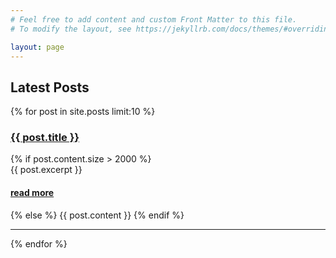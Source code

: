 ```yaml
---
# Feel free to add content and custom Front Matter to this file.
# To modify the layout, see https://jekyllrb.com/docs/themes/#overriding-theme-defaults

layout: page
---
```


<h2>Latest Posts</h2>

<div id="posts">

{% for post in site.posts limit:10 %}
   <h3><a href="{{ post.url }}">{{ post.title }}</a></h3>
   {% if post.content.size > 2000 %}
      <div>
      {{ post.excerpt }} <!-- bad! content gives you rendered html and you will truncate in the middle of a node -->
      </div>
      <h4><a href="{{ post.url }}">read more</a></h4>
   {% else %}
      {{ post.content }}
   {% endif %}
   <hr>
{% endfor %}
</div>
    
